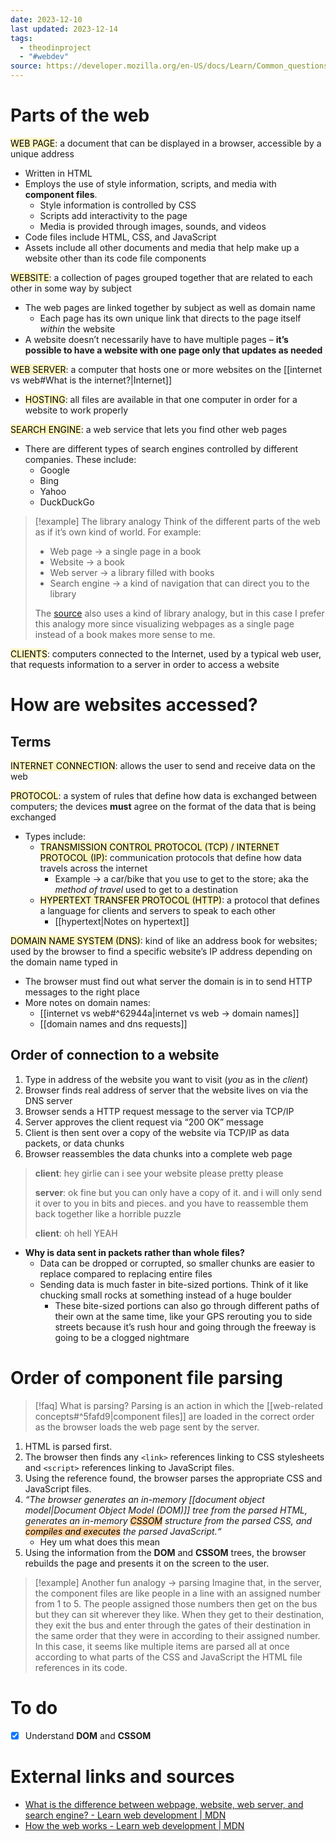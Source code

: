 ```yaml
---
date: 2023-12-10
last updated: 2023-12-14
tags:
  - theodinproject
  - "#webdev"
source: https://developer.mozilla.org/en-US/docs/Learn/Common_questions/Web_mechanics/Pages_sites_servers_and_search_engines
---
```

# Parts of the web

<mark style="background: #FFF3A3A6;">WEB PAGE</mark>: a document that can be displayed in a browser, accessible by a unique address
- Written in HTML
- Employs the use of style information, scripts, and media with **component files**.
	- Style information is controlled by CSS
	- Scripts add interactivity to the page
	- Media is provided through images, sounds, and videos
- Code files include HTML, CSS, and JavaScript
- Assets include all other documents and media that help make up a website other than its code file components

<mark style="background: #FFF3A3A6;">WEBSITE</mark>: a collection of pages grouped together that are related to each other in some way by subject
- The web pages are linked together by subject as well as domain name
	- Each page has its own unique link that directs to the page itself *within* the website
- A website doesn’t necessarily have to have multiple pages – **it’s possible to have a website with one page only that updates as needed**

<mark style="background: #FFF3A3A6;">WEB SERVER</mark>: a computer that hosts one or more websites on the [[internet vs web#What is the internet?|Internet]] 
- <mark style="background: #FFF3A3A6;">HOSTING</mark>: all files are available in that one computer in order for a website to work properly

<mark style="background: #FFF3A3A6;">SEARCH ENGINE</mark>: a web service that lets you find other web pages
- There are different types of search engines controlled by different companies. These include:
	- Google
	- Bing
	- Yahoo
	- DuckDuckGo

> [!example] The library analogy
> Think of the different parts of the web as if it’s own kind of world. For example:
> 
> - Web page → a single page in a book
> - Website → a book
> - Web server → a library filled with books
> - Search engine → a kind of navigation that can direct you to the library
> 
> The  [source](https://developer.mozilla.org/en-US/docs/Learn/Common_questions/Web_mechanics/Pages_sites_servers_and_search_engines) also uses a kind of library analogy, but in this case I prefer this analogy more since visualizing webpages as a single page instead of a book makes more sense to me.

<mark style="background: #FFF3A3A6;">CLIENTS</mark>: computers connected to the Internet, used by a typical web user, that requests information to a server in order to access a website

# How are websites accessed?

## Terms

<mark style="background: #FFF3A3A6;">INTERNET CONNECTION</mark>: allows the user to send and receive data on the web

<mark style="background: #FFF3A3A6;">PROTOCOL</mark>: a system of rules that define how data is exchanged between computers; the devices **must** agree on the format of the data that is being exchanged
- Types include:
	- <mark style="background: #FFF3A3A6;">TRANSMISSION CONTROL PROTOCOL (TCP) / INTERNET PROTOCOL (IP):</mark> communication protocols that define how data travels across the internet
		- Example → a car/bike that you use to get to the store; aka the *method of travel* used to get to a destination
	- <mark style="background: #FFF3A3A6;">HYPERTEXT TRANSFER PROTOCOL (HTTP)</mark>: a protocol that defines a language for clients and servers to speak to each other
		- [[hypertext|Notes on hypertext]]

<mark style="background: #FFF3A3A6;">DOMAIN NAME SYSTEM (DNS)</mark>: kind of like an address book for websites; used by the browser to find a specific website’s IP address depending on the domain name typed in
- The browser must find out what server the domain is in to send HTTP messages to the right place
- More notes on domain names:
	- [[internet vs web#^62944a|internet vs web → domain names]]
	- [[domain names and dns requests]]
## Order of connection to a website
1. Type in address of the website you want to visit (*you* as in the *client*)
2. Browser finds real address of server that the website lives on via the DNS server
3. Browser sends a HTTP request message to the server via TCP/IP
4. Server approves the client request via “200 OK” message
5. Client is then sent over a copy of the website via TCP/IP as data packets, or data chunks
6. Browser reassembles the data chunks into a complete web page

> **client**: hey girlie can i see your website please pretty please
> 
> **server**: ok fine but you can only have a copy of it. and i will only send it over to you in bits and pieces. and you have to reassemble them back together like a horrible puzzle
> 
> **client**: oh hell YEAH

- **Why is data sent in packets rather than whole files?**
	- Data can be dropped or corrupted, so smaller chunks are easier to replace compared to replacing entire files
	- Sending data is much faster in bite-sized portions. Think of it like chucking small rocks at something instead of a huge boulder
		- These bite-sized portions can also go through different paths of their own at the same time, like your GPS rerouting you to side streets because it’s rush hour and going through the freeway is going to be a clogged nightmare

# Order of component file parsing

> [!faq] What is parsing?
> Parsing is an action in which the [[web-related concepts#^5fafd9|component files]] are loaded in the correct order as the browser loads the web page sent by the server.

1. HTML is parsed first. 
2. The browser then finds any ```<link>``` references linking to CSS stylesheets and ```<script>``` references linking to JavaScript files.
3. Using the reference found, the browser parses the appropriate CSS and JavaScript files.
4. *“The browser generates an in-memory [[document object model|Document Object Model (DOM)]] tree from the parsed HTML, generates an in-memory <mark style="background: #FFB86CA6;">CSSOM</mark> structure from the parsed CSS, and <mark style="background: #FFB86CA6;">compiles and executes</mark> the parsed JavaScript.“*
	- Hey um what does this mean
1. Using the information from the **DOM** and **CSSOM** trees, the browser rebuilds the page and presents it on the screen to the user.

> [!example] Another fun analogy → parsing
> Imagine that, in the server, the component files are like people in a line with an assigned number from 1 to 5. The people assigned those numbers then get  on the bus but they can sit wherever they like. When they get to their destination, they exit the bus and enter through the gates of their destination in the same order that they were in according to their assigned number. In this case, it seems like multiple items are parsed all at once according to what parts of the CSS and JavaScript the HTML file references in its code.

# To do
- [x] Understand **DOM** and **CSSOM**
# External links and sources
- [What is the difference between webpage, website, web server, and search engine? - Learn web development | MDN](https://developer.mozilla.org/en-US/docs/Learn/Common_questions/Web_mechanics/Pages_sites_servers_and_search_engines)
- [How the web works - Learn web development | MDN](https://developer.mozilla.org/en-US/docs/Learn/Getting_started_with_the_web/How_the_Web_works#clients_and_servers)